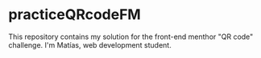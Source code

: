 # practiceQRcodeFM
This repository contains my solution for the front-end menthor "QR code" challenge.
I'm Matías, web development student.
